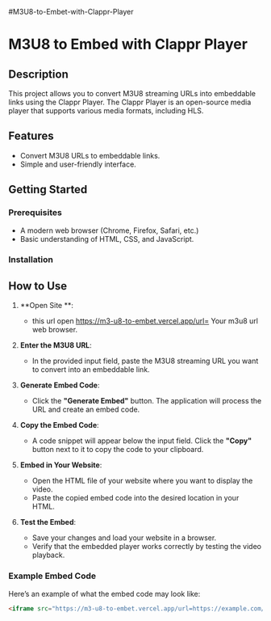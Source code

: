 #M3U8-to-Embet-with-Clappr-Player
# M3U8 to Embed with Clappr Player

## Description

This project allows you to convert M3U8 streaming URLs into embeddable links using the Clappr Player. The Clappr Player is an open-source media player that supports various media formats, including HLS.

## Features

- Convert M3U8 URLs to embeddable links.
- Simple and user-friendly interface.

## Getting Started

### Prerequisites

- A modern web browser (Chrome, Firefox, Safari, etc.)
- Basic understanding of HTML, CSS, and JavaScript.

### Installation
## How to Use

1. **Open Site **: 
   - this url open https://m3-u8-to-embet.vercel.app/url= Your m3u8 url web browser.

2. **Enter the M3U8 URL**: 
   - In the provided input field, paste the M3U8 streaming URL you want to convert into an embeddable link.

3. **Generate Embed Code**: 
   - Click the **"Generate Embed"** button. The application will process the URL and create an embed code.

4. **Copy the Embed Code**: 
   - A code snippet will appear below the input field. Click the **"Copy"** button next to it to copy the code to your clipboard.

5. **Embed in Your Website**: 
   - Open the HTML file of your website where you want to display the video. 
   - Paste the copied embed code into the desired location in your HTML.

6. **Test the Embed**: 
   - Save your changes and load your website in a browser. 
   - Verify that the embedded player works correctly by testing the video playback.

### Example Embed Code
Here’s an example of what the embed code may look like:
```html
<iframe src="https://m3-u8-to-embet.vercel.app/url=https://example.com/index.m3u8" width="640" height="360" allowfullscreen></iframe>
